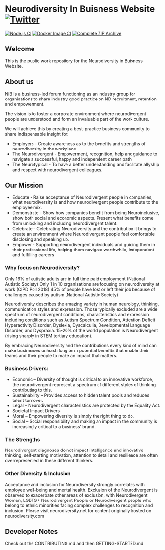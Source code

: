 # Neurodiversity In Buisness Website  [![Twitter][1.1]][1]
[1.1]: http://i.imgur.com/tXSoThF.png (twitter icon with padding)
[1]: https://twitter.com/NDinBusiness


[![Node.js CI](https://github.com/Neurodiversity-in-Business/neurodiversity-main/actions/workflows/node.js.yml/badge.svg)](https://github.com/Neurodiversity-in-Business/neurodiversity-main/actions/workflows/node.js.yml) [![Docker Image CI](https://github.com/Neurodiversity-in-Business/neurodiversity-main/actions/workflows/docker-image.yml/badge.svg)](https://github.com/Neurodiversity-in-Business/neurodiversity-main/actions/workflows/docker-image.yml) [![Complete ZIP Archive](https://github.com/Neurodiversity-in-Business/neurodiversity-main/actions/workflows/release.yml/badge.svg?branch=development)](https://github.com/Neurodiversity-in-Business/neurodiversity-main/actions/workflows/release.yml)

## Welcome
This is the public work repository for the Neurodiversity in Buisness Website.

## About us

NiB is a business-led forum functioning as an industry group for organisations to share industry good practice on ND recruitment, retention and empowerment.

The vision is to foster a corporate environment where neurodivergent people are understood and form an invaluable part of the work culture.

We will achieve this by creating a best-practice business community to share indispensable insight for:

- Employers - Create awareness as to the benefits and strengths of neurodiversity in the workplace.
- The Neurodivergent - Empowerment, recognition, help and guidance to navigate a successful, happy and independent career path.​
- The Neurotypical - To have a better understanding and facilitate allyship and respect with neurodivergent colleagues.

## Our Mission
- Educate - Raise acceptance of Neurodivergent people in companies, what neurodiversity is and how neurodivergent people contribute to the employee mix.
- Demonstrate - Show how companies benefit from being Neuroinclusive, show both social and economic aspects. Present what benefits come from unlocking and including neurodivergent talent.
- Celebrate - Celebrating Neurodiversity and the contribution it brings to create an environment where Neurodivergent people feel comfortable disclosing and speaking up.
- Empower - Supporting neurodivergent individuals and guiding them in their professional life, helping them navigate worthwhile, independent and fulfilling careers

### Why focus on Neurodiversity?
Only 16% of autistic adults are in full time paid employment 
(National Autistic Society) 
Only 1 in 10 organisations are focusing on neurodiversity at work
(CIPD Poll 2018)
45% of people have lost or left their job because of challenges caused by autism
(National Autistic Society) 

Neurodiversity describes the amazing variety in human neurology, thinking, communication styles and expression. Those typically excluded are a wide spectrum of neurodivergent conditions, characteristics and expression including conditions such as Autism Spectrum Condition, Attention Deficit Hyperactivity Disorder, Dyslexia, Dyscalculia, Developmental Language Disorder, and Dyspraxia. 15-20% of the world population is Neurodivergent (rising sharply in STEM tertiary education). 

By embracing Neurodiversity and the contributions every kind of mind can make businesses unleash long term potential benefits that enable their teams and their people to make an impact that matters. 

### Business Drivers:
- Economic – Diversity of thought is critical to an innovative workforce, the neurodivergent represent a spectrum of different styles of thinking contributing to this. 
- Sustainability – Provides access to hidden talent pools and reduces talent turnover. 
- Legal – Neurodivergent characteristics are protected by the Equality Act. 
- Societal Impact Drivers
- Moral – Empowering diversity is simply the right thing to do. 
- Social – Social responsibility and making an impact in the community is increasingly critical to a business’ brand. 

### The Strengths
Neurodivergent diagnoses do not impact intelligence and innovative thinking, self-starting motivation, attention to detail and resilience are often overrepresented in these different thinkers.  

### Other Diversity & Inclusion
Acceptance and inclusion for Neurodiversity strongly correlates with employee well-being and mental health. 
Exclusion of the Neurodivergent is observed to exacerbate other areas of exclusion, with Neurodivergent Women, LGBTQ+ Neurodivergent People or Neurodivergent people who belong to ethnic minorities facing complex challenges to recognition and inclusion.
Please visit neurodiversity.net for content originally hosted on neurodiversity.com

## Developer Notes
Check out the CONTRIBUTING.md and then GETTING-STARTED.md
